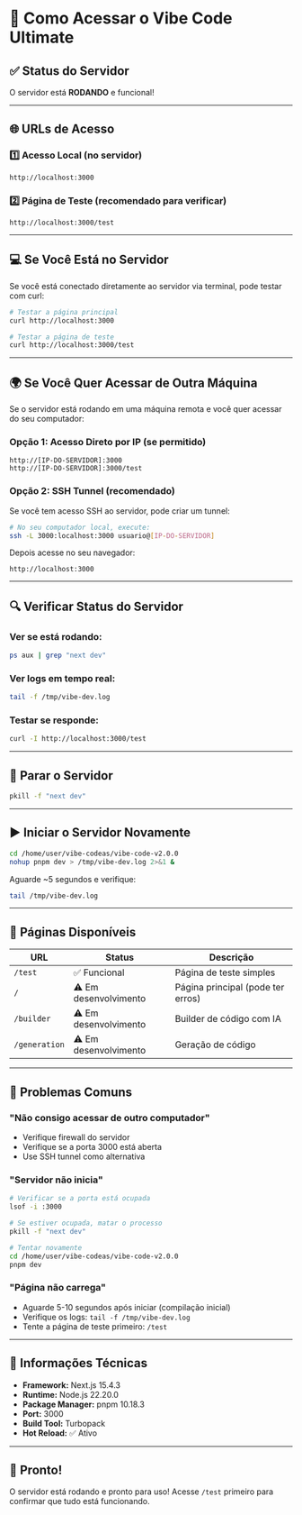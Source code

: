 # 🚀 Como Acessar o Vibe Code Ultimate

## ✅ Status do Servidor

O servidor está **RODANDO** e funcional!

---

## 🌐 URLs de Acesso

### 1️⃣ **Acesso Local (no servidor)**
```
http://localhost:3000
```

### 2️⃣ **Página de Teste (recomendado para verificar)**
```
http://localhost:3000/test
```

---

## 💻 Se Você Está no Servidor

Se você está conectado diretamente ao servidor via terminal, pode testar com curl:

```bash
# Testar a página principal
curl http://localhost:3000

# Testar a página de teste
curl http://localhost:3000/test
```

---

## 🌍 Se Você Quer Acessar de Outra Máquina

Se o servidor está rodando em uma máquina remota e você quer acessar do seu computador:

### Opção 1: Acesso Direto por IP (se permitido)
```
http://[IP-DO-SERVIDOR]:3000
http://[IP-DO-SERVIDOR]:3000/test
```

### Opção 2: SSH Tunnel (recomendado)
Se você tem acesso SSH ao servidor, pode criar um tunnel:

```bash
# No seu computador local, execute:
ssh -L 3000:localhost:3000 usuario@[IP-DO-SERVIDOR]
```

Depois acesse no seu navegador:
```
http://localhost:3000
```

---

## 🔍 Verificar Status do Servidor

### Ver se está rodando:
```bash
ps aux | grep "next dev"
```

### Ver logs em tempo real:
```bash
tail -f /tmp/vibe-dev.log
```

### Testar se responde:
```bash
curl -I http://localhost:3000/test
```

---

## 🛑 Parar o Servidor

```bash
pkill -f "next dev"
```

---

## ▶️ Iniciar o Servidor Novamente

```bash
cd /home/user/vibe-codeas/vibe-code-v2.0.0
nohup pnpm dev > /tmp/vibe-dev.log 2>&1 &
```

Aguarde ~5 segundos e verifique:
```bash
tail /tmp/vibe-dev.log
```

---

## 🎯 Páginas Disponíveis

| URL | Status | Descrição |
|-----|--------|-----------|
| `/test` | ✅ Funcional | Página de teste simples |
| `/` | ⚠️ Em desenvolvimento | Página principal (pode ter erros) |
| `/builder` | ⚠️ Em desenvolvimento | Builder de código com IA |
| `/generation` | ⚠️ Em desenvolvimento | Geração de código |

---

## 🔧 Problemas Comuns

### "Não consigo acessar de outro computador"
- Verifique firewall do servidor
- Verifique se a porta 3000 está aberta
- Use SSH tunnel como alternativa

### "Servidor não inicia"
```bash
# Verificar se a porta está ocupada
lsof -i :3000

# Se estiver ocupada, matar o processo
pkill -f "next dev"

# Tentar novamente
cd /home/user/vibe-codeas/vibe-code-v2.0.0
pnpm dev
```

### "Página não carrega"
- Aguarde 5-10 segundos após iniciar (compilação inicial)
- Verifique os logs: `tail -f /tmp/vibe-dev.log`
- Tente a página de teste primeiro: `/test`

---

## 📝 Informações Técnicas

- **Framework:** Next.js 15.4.3
- **Runtime:** Node.js 22.20.0
- **Package Manager:** pnpm 10.18.3
- **Port:** 3000
- **Build Tool:** Turbopack
- **Hot Reload:** ✅ Ativo

---

## 🎉 Pronto!

O servidor está rodando e pronto para uso! Acesse `/test` primeiro para confirmar que tudo está funcionando.
